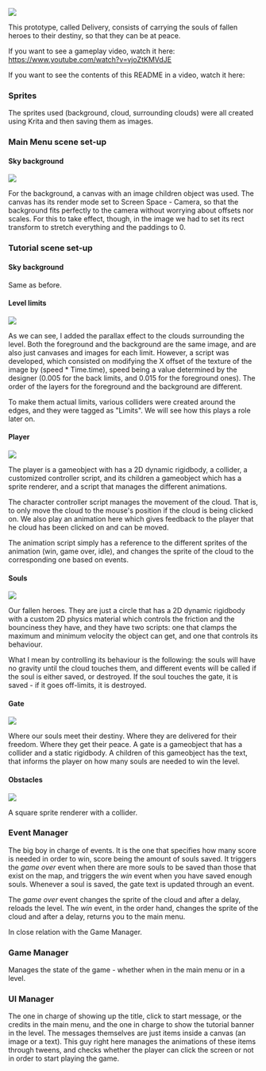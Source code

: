 ![](/img/mainmenu.png)

This prototype, called Delivery, consists of carrying the souls of fallen heroes to their destiny, so that they can be at peace. 

If you want to see a gameplay video, watch it here: https://www.youtube.com/watch?v=vjoZtKMVdJE

If you want to see the contents of this README in a video, watch it here:

### Sprites

The sprites used (background, cloud, surrounding clouds) were all created using Krita and then saving them as images.

### Main Menu scene set-up

#### Sky background

![](/img/skybackground.png)

For the background, a canvas with an image children object was used. The canvas has its render mode set to Screen Space - Camera, so that the background fits perfectly to the camera without worrying about offsets nor scales. For this to take effect, though, in the image we had to set its rect transform to stretch everything and the paddings to 0.

### Tutorial scene set-up

#### Sky background

Same as before.

#### Level limits

![](/img/levellimits.png)

As we can see, I added the parallax effect to the clouds surrounding the level. Both the foreground and the background are the same image, and are also just canvases and images for each limit. However, a script was developed, which consisted on modifying the X offset of the texture of the image by (speed * Time.time), speed being a value determined by the designer (0.005 for the back limits, and 0.015 for the foreground ones). The order of the layers for the foreground and the background are different.

To make them actual limits, various colliders were created around the edges, and they were tagged as "Limits". We will see how this plays a role later on.

#### Player

![](/img/player.png)

The player is a gameobject with has a 2D dynamic rigidbody, a collider, a customized controller script, and its children a gameobject which has a sprite renderer, and a script that manages the different animations.

The character controller script manages the movement of the cloud. That is, to only move the cloud to the mouse's position if the cloud is being clicked on. We also play an animation here which gives feedback to the player that he cloud has been clicked on and can be moved.

The animation script simply has a reference to the different sprites of the animation (win, game over, idle), and changes the sprite of the cloud to the corresponding one based on events.

#### Souls

![](/img/souls.png)

Our fallen heroes. They are just a circle that has a 2D dynamic rigidbody with a custom 2D physics material which controls the friction and the bounciness they have, and they have two scripts: one that clamps the maximum and minimum velocity the object can get, and one that controls its behaviour.

What I mean by controlling its behaviour is the following: the souls will have no gravity until the cloud touches them, and different events will be called if the soul is either saved, or destroyed. If the soul touches the gate, it is saved - if it goes off-limits, it is destroyed.

#### Gate

![](/img/gate.png)

Where our souls meet their destiny. Where they are delivered for their freedom. Where they get their peace. A gate is a gameobject that has a collider and a static rigidbody. A children of this gameobject has the text, that informs the player on how many souls are needed to win the level. 

#### Obstacles

![](/img/obstacle.png)

A square sprite renderer with a collider.

### Event Manager

The big boy in charge of events. It is the one that specifies how many score is needed in order to win, score being the amount of souls saved. It triggers the _game over_ event when there are more souls to be saved than those that exist on the map, and triggers the _win_ event when you have saved enough souls. Whenever a soul is saved, the gate text is updated through an event. 

The _game over_ event changes the sprite of the cloud and after a delay, reloads the level. The _win_ event, in the order hand, changes the sprite of the cloud and after a delay, returns you to the main menu. 

In close relation with the Game Manager.

### Game Manager

Manages the state of the game - whether when in the main menu or in a level.

### UI Manager

The one in charge of showing up the title, click to start message, or the credits in the main menu, and the one in charge to show the tutorial banner in the level. The messages themselves are just items inside a canvas (an image or a text). This guy right here manages the animations of these items through tweens, and checks whether the player can click the screen or not in order to start playing the game.
